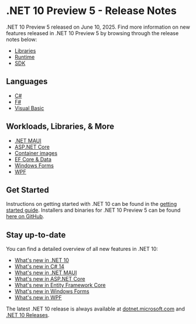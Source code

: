 # .NET 10 Preview 5 - Release Notes

.NET 10 Preview 5 released on June 10, 2025. Find more information on new features released in .NET 10 Preview 5 by browsing through the release notes below:

- [Libraries](./libraries.md)
- [Runtime](./runtime.md)
- [SDK](./sdk.md)

## Languages

- [C#](./csharp.md)
- [F#](./fsharp.md)
- [Visual Basic](./visualbasic.md)

## Workloads, Libraries, & More

- [.NET MAUI](./dotnetmaui.md)
- [ASP.NET Core](./aspnetcore.md)
- [Container images](./containers.md)
- [EF Core & Data](./efcore.md)
- [Windows Forms](./winforms.md)
- [WPF](./wpf.md)

## Get Started

Instructions on getting started with .NET 10 can be found in the [getting started guide](../../get-started.md). Installers and binaries for .NET 10 Preview 5 can be found [here on GitHub](./10.0.0-preview.5.md).

## Stay up-to-date

You can find a detailed overview of all new features in .NET 10:

- [What's new in .NET 10](https://learn.microsoft.com/dotnet/core/whats-new/dotnet-10/overview)
- [What's new in C# 14](https://learn.microsoft.com/dotnet/csharp/whats-new/csharp-14)
- [What's new in .NET MAUI](https://learn.microsoft.com/dotnet/maui/whats-new/dotnet-10)
- [What's new in ASP.NET Core](https://learn.microsoft.com/aspnet/core/release-notes/aspnetcore-10.0)
- [What's new in Entity Framework Core](https://learn.microsoft.com/ef/core/what-is-new/ef-core-10.0/whatsnew)
- [What's new in Windows Forms](https://learn.microsoft.com/dotnet/desktop/winforms/whats-new/net100)
- [What's new in WPF](https://learn.microsoft.com/dotnet/desktop/wpf/whats-new/net100)

The latest .NET 10 release is always available at [dotnet.microsoft.com](https://dotnet.microsoft.com/download/dotnet/10.0) and [.NET 10 Releases](../../README.md).
